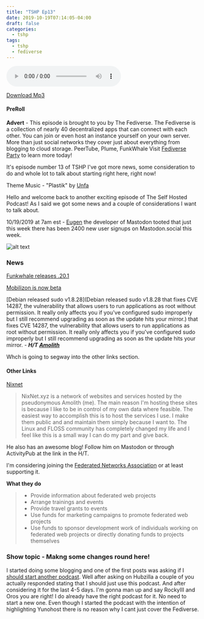 ```yaml
---
title: "TSHP Ep13"
date: 2019-10-19T07:14:05-04:00
draft: false
categories:
  - tshp
tags:
  - tshp
  - fediverse
---
```

<audio controls>
    <source src="https://archive.org/download/tshp-ep13/tshp-ep13.mp3">
    </audio>
    
 [Download Mp3](https://archive.org/download/tshp-ep13/tshp-ep13.mp3) 
#### PreRoll
**Advert** - This episode is brought to you by The Fediverse. The Fediverse is a collection of nearly 40 decentralized apps that can connect with each other. You can join or even host an instance yourself on your own server. More than just social networks they cover just about everything from blogging to cloud storage. PeerTube, Plume, FunkWhale  Visit [Fediverse Party](https://www.fediverse.party/) to learn more today!

It's episode number 13 of TSHP I've got more news, some consideration to do and whole lot to talk about starting right here, right now!

Theme Music - "Plastik" by [Unfa](https://patreon.com/unfa)

Hello and welcome back to another exciting episode of The Self Hosted Podcast!
As I said we got some news and a couple of considerations I want to talk about. 

10/19/2019 at 7am est - [Eugen](https://mastodon.social/web/accounts/1) the developer of Mastodon tooted that just this week there has been 2400 new user signups on Mastodon.social this week.

![alt text](/img/Eugen.jpg)
### News
[Funkwhale releases .20.1](https://blog.funkwhale.audio/~/Announcements/blog-post-week-2019-42-a-quiet-time)

[Mobilizon is now beta](https://framablog.org/2019/10/15/mobilizon-lifting-the-veil-on-the-beta-release/)

[Debian released sudo v1.8.28](Debian released sudo v1.8.28 that fixes CVE 14287, the vulnerability that allows users to run applications as root without permission. It really only affects you if you've configured sudo improperly but I still recommend upgrading as soon as the update hits your mirror.) that fixes CVE 14287, the vulnerability that allows users to run applications as root without permission. It really only affects you if you've configured sudo improperly but I still recommend upgrading as soon as the update hits your mirror. - ***H/T [Amolith](https://masto.nixnet.xyz/@amolith)***

Whch is going to segway into the other links section.
#### Other Links
[Nixnet](https://nixnet.xyz/) 

>NixNet.xyz is a network of websites and services hosted by the pseudonymous Amolith (me). The main reason I'm hosting these sites is because I like to be in control of my own data where feasible. The easiest way to accomplish this is to host the services I use. I make them public and and maintain them simply because I want to. The Linux and FLOSS community has completely changed my life and I feel like this is a small way I can do my part and give back.

He also has an awesome blog! Follow him on Mastodon or through ActivityPub at the link in the H/T.

I'm considering joining the [Federated Networks Association](https://feneas.org/) or at least supporting it.

**What they do**

>- Provide information about federated web projects
>- Arrange trainings and events
>- Provide travel grants to events
>- Use funds for marketing campaigns to promote federated web projects
>- Use funds to sponsor development work of individuals working on federated web projects or directly donating funds to projects themselves

### Show topic - Makng some changes round here!
I started doing some blogging and one of the first posts was asking if I [should start another podcast](https://boneheadmedia.com/post/blog/considering-a-new-podcast/). Well after asking on Hubzilla a couple of you actually responded stating that I should just use this podcast. And after considering it for the last 4-5 days. 
I'm gonna man up and say RockyIII and Oros you are right! I do already have the right podcast for it. No need to start a new one. 
Even though I started the podcast with the intention of highlighting Yunohost there is no reason why I cant just cover the Fediverse. 